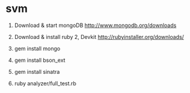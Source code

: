 svm
===
1. Download & start mongoDB 
http://www.mongodb.org/downloads

2. Download & install ruby 2, Devkit 
http://rubyinstaller.org/downloads/

3. gem install mongo
4. gem install bson_ext
5. gem install sinatra
6. ruby analyzer/full_test.rb

